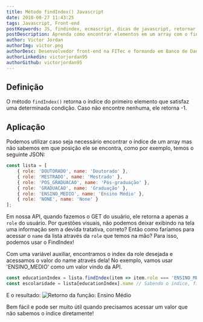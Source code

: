 ```yaml
---
title: Método findIndex() Javascript
date: 2018-08-27 11:43:25
tags: Javascript, Front-end 
postKeywords: JS, findindex, ecmascript, dicas de javascript, retornar indice.
postDescription: Aprenda como encontrar elementos em um array com o findIndex, um método simples e fácil de ser utilizado!
author: Victor Jordan
authorImg: victor.png
authorDesc: Desenvolvedor front-end na FITec e formando em Banco de Dados pela Fatec, apaixonado por usabilidade, performance e UX!
authorLinkedin: victorjordan95
authorGithub: victorjordan95
---
```


## Definição

O método `findIndex()` retorna o índice do primeiro elemento que satisfaz uma determinada condição. Caso não encontre nenhuma, ele retorna -1.

## Aplicação

Podemos utilizar caso seja necessário encontrar o índice de um array mas não sabemos em que posição ele se encontra, como por exemplo, temos o seguinte JSON:

<!-- more --> 

``` javascript
const lista = [
    { role: 'DOUTORADO', name: 'Doutorado' },
    { role: 'MESTRADO', name: 'Mestrado' },
    { role: 'POS_GRADUACAO', name: 'Pós-graduação' },
    { role: 'GRADUACAO', name: 'Graduação' },
    { role: 'ENSINO_MEDIO', name: 'Ensino Médio' },
    { role: 'NONE', name: 'None' }
];
```

Em nossa API, quando fazemos o GET do usuário, ele retorna a apenas a `role` do usuário. Por questões visuais, não podemos deixar exibindo na tela uma informação sem a devida tratativa, correto? Então como faríamos para acessar o `name` da lista através da `role` que temos na mão? Para isso, podemos usar o FindIndex!

Com uma variável auxiliar, encontramos o index da role desejada e acessamos o valor do name através dela! No exemplo, vamos usar 'ENSINO_MEDIO' como um valor vindo da API.

``` javascript
const educationIndex = lista.findIndex(item => item.role === 'ENSINO_MEDIO'); // Busca o Index que tenha a role como 'ENSINO_MEDIO'
const escolaridade = lista[educationIndex].name // Sabendo o índice, fica fácil acessar o name desejado
```

E o resultado:
![Retorno da função: Ensino Médio](/posts/findIndex-exemplo.gif)

Bem fácil e pode ser muito útil quando precisamos acessar um valor que não sabemos o índice diretamente!

